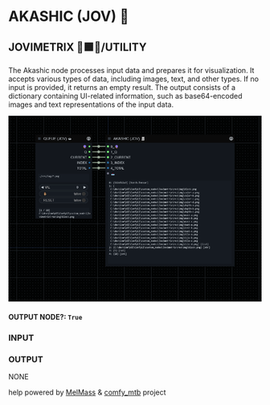 # AKASHIC (JOV) 📓

## JOVIMETRIX 🔺🟩🔵/UTILITY

The Akashic node processes input data and prepares it for visualization. It accepts various types of data, including images, text, and other types. If no input is provided, it returns an empty result. The output consists of a dictionary containing UI-related information, such as base64-encoded images and text representations of the input data.

![AKASHIC](https://raw.githubusercontent.com/Amorano/Jovimetrix-examples/master/node/AKASHIC/AKASHIC.png)

#### OUTPUT NODE?: `True`

### INPUT


### OUTPUT

NONE

help powered by [MelMass](https://github.com/melMass) & [comfy_mtb](https://github.com/melMass/comfy_mtb) project